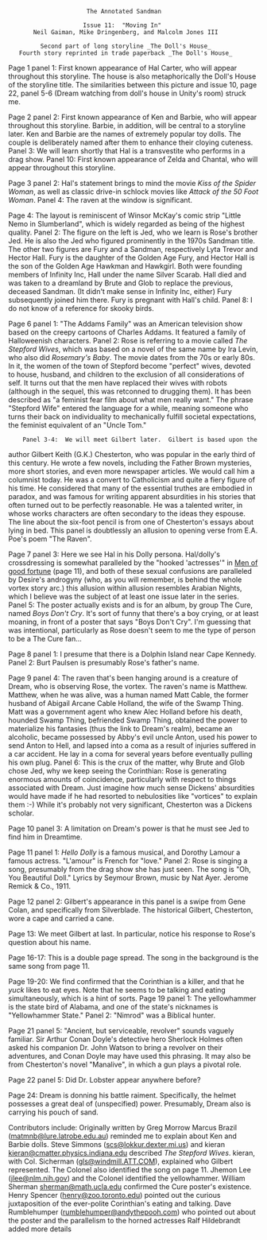                           The Annotated Sandman

                         Issue 11:  "Moving In"
           Neil Gaiman, Mike Dringenberg, and Malcolm Jones III

             Second part of long storyline _The Doll's House_
       Fourth story reprinted in trade paperback _The Doll's House_

Page 1 panel 1:  First known appearance of Hal Carter, who will appear
throughout this storyline.  The house is also metaphorically the Doll's House
of the storyline title.
The similarities between this picture and issue 10, page 22, panel 5-6
(Dream watching from doll's house in Unity's room) struck me.

Page 2 panel 2:  First known appearance of Ken and Barbie, who will appear
throughout this storyline.  Barbie, in addition, will be central to a storyline
later.  Ken and Barbie are the names of extremely popular toy dolls.  The
couple is deliberately named after them to enhance their cloying cuteness.
	Panel 3:  We will learn shortly that Hal is a transvestite who performs
in a drag show.
	Panel 10:  First known appearance of Zelda and Chantal, who will appear
throughout this storyline.

Page 3 panel 2:  Hal's statement brings to mind the movie _Kiss of the Spider
Woman_, as well as classic drive-in schlock movies like _Attack of the 50 Foot
Woman_.
	Panel 4:  The raven at the window is significant.

Page 4:  The layout is reminiscent of Winsor McKay's comic strip "Little Nemo
in Slumberland", which is widely regarded as being of the highest quality.
	Panel 2:  The figure on the left is Jed, who we learn is Rose's brother
Jed.  He is also the Jed who figured prominently in the 1970s Sandman title.
The other two figures are Fury and a Sandman, respectively Lyta Trevor and
Hector Hall.  Fury is the daughter of the Golden Age Fury, and Hector Hall is
the son of the Golden Age Hawkman and Hawkgirl.  Both were founding members of
Infinity Inc, Hall under the name Silver Scarab.  Hall died and was taken to a
dreamland by Brute and Glob to replace the previous, deceased Sandman.  (It
didn't make sense in Infinity Inc, either)  Fury subsequently joined him there.
Fury is pregnant with Hall's child.
	Panel 8:  I do not know of a reference for skooky birds.

Page 6 panel 1:  "The Addams Family" was an American television show based on
the creepy cartoons of Charles Addams.  It featured a family of Halloweenish
characters.
	Panel 2:  Rose is referring to a movie called _The Stepford Wives_,
which was based on a novel of the same name by Ira Levin, who also did
_Rosemary's Baby_.  The movie dates from the 70s or early 80s.  In it, the
women of the town of Stepford become "perfect" wives, devoted to house,
husband, and children to the exclusion of all considerations of self.
It turns out that the men have replaced their wives with robots (although in
the sequel, this was retconned to drugging them).  It has been described as "a
feminist fear film about what men really want."  The phrase "Stepford Wife"
entered the language for a while, meaning someone who turns their back on
individuality to mechanically fulfill societal expectations, the feminist
equivalent of an "Uncle Tom."

        Panel 3-4:  We will meet Gilbert later.  Gilbert is based upon the
author Gilbert Keith (G.K.) Chesterton, who was popular in the early third of
this century.  He wrote a few novels, including the Father Brown mysteries,
more short stories, and even more newspaper articles.  We would call him a
columnist today.  He was a convert to Catholicism and quite a fiery figure of
his time.  He considered that many of the essential truthes are embodied in
paradox, and was famous for writing apparent absurdities in his stories that
often turned out to be perfectly reasonable.  He was a talented writer, in
whose works characters are often secondary to the ideas they espouse.  The line
about the six-foot pencil is from one of Chesterton's essays about lying in
bed.
This panel is doubtlessly an allusion to opening verse from E.A. Poe's
poem "The Raven". 

Page 7 panel 3:  Here we see Hal in his Dolly persona.
        Hal/dolly's crossdressing is somewhat paralleled by the "hooked
'actresses'" in <A HREF="sandman.13.html">Men of good fortune</A> (page
11), and both of these sexual confusions are paralleled by Desire's 
androgyny (who, as you will remember, is behind the whole vortex story arc.)
this allusion within allusion resembles Arabian Nights, which I believe was
the subject of at least one issue later in the series.
	Panel 5:  The poster actually exists and is for an album, by group
The Cure, named _Boys Don't Cry_. It's sort of funny that there's a boy
crying, or at least moaning, in front of a poster that says "Boys Don't
Cry". I'm guessing that was intentional, particularly as Rose doesn't seem
to me the type of person to be a The Cure fan...

Page 8 panel 1:  I presume that there is a Dolphin Island near Cape Kennedy.
	Panel 2:  Burt Paulsen is presumably Rose's father's name.

Page 9 panel 4:  The raven that's been hanging around is a creature of Dream,
who is observing Rose, the vortex.  The raven's name is Matthew.  Matthew, when
he was alive, was a human named Matt Cable, the former husband of Abigail
Arcane Cable Holland, the wife of the Swamp Thing.  Matt was a government agent
who knew Alec Holland before his death, hounded Swamp Thing, befriended Swamp
Thing, obtained the power to materialize his fantasies (thus the link to
Dream's realm), became an alcoholic, became possessed by Abby's evil uncle
Anton, used his power to send Anton to Hell, and lapsed into a coma as a
result of injuries suffered in a car accident.  He lay in a coma for several
years before eventually pulling his own plug.
	Panel 6:  This is the crux of the matter, why Brute and Glob chose Jed,
why we keep seeing the Corinthian:  Rose is generating enormous amounts of
coincidence, particularly with respect to things associated with Dream.
Just imagine how much sense Dickens' absurdities would have made if he had
resorted to nebulosities like "vortices" to explain them :-)  While it's
probably not very significant, Chesterton was a Dickens scholar.

Page 10 panel 3:  A limitation on Dream's power is that he must see Jed to find
him in Dreamtime.

Page 11 panel 1:  _Hello Dolly_ is a famous musical, and Dorothy Lamour a
famous actress.  "L'amour" is French for "love."
	Panel 2:  Rose is singing a song, presumably from the drag show she has
just seen.  The song is "Oh, You Beautiful Doll."  Lyrics by Seymour Brown,
music by Nat Ayer.  Jerome Remick & Co., 1911.

Page 12 panel 2:  Gilbert's appearance in this panel is a swipe from Gene
Colan, and specifically from Silverblade.  The historical Gilbert, Chesterton,
wore a cape and carried a cane.

Page 13:  We meet Gilbert at last.  In particular, notice his response to
Rose's question about his name.

Page 16-17:  This is a double page spread.  The song in the background is the
same song from page 11.

Page 19-20:  We find confirmed that the Corinthian is a killer, and that he
*yuck* likes to eat eyes.  Note that he seems to be talking and eating
simultaneously, which is a hint of sorts.
Page 19 panel 1:  The yellowhammer is the state bird of Alabama, and one of the
state's nicknames is "Yellowhammer State."
	Panel 2:  "Nimrod" was a Biblical hunter.

Page 21 panel 5:  "Ancient, but serviceable, revolver" sounds vaguely familiar.
Sir Arthur Conan Doyle's detective hero Sherlock Holmes often asked his
companion Dr. John Watson to bring a revolver on their adventures, and Conan
Doyle may have used this phrasing.  It may also be from Chesterton's novel
"Manalive", in which a gun plays a pivotal role.

Page 22 panel 5:  Did Dr. Lobster appear anywhere before?

Page 24:  Dream is donning his battle raiment.  Specifically, the helmet
possesses a great deal of (unspecified) power.  Presumably, Dream also is
carrying his pouch of sand.

Contributors include:
    Originally written by Greg Morrow
	Marcus Brazil (matmnb@lure.latrobe.edu.au) reminded me to explain about
Ken and Barbie dolls.
	Steve Simmons (scs@lokkur.dexter.mi.us) and kieran
<kieran@cmatter.physics.indiana.edu> described _The Stepford Wives_.
	kieran, with Col. Sicherman (gls@windmill.ATT.COM), explained who
Gilbert represented.  The Colonel also identified the song on page 11.
	Jhemon Lee (jlee@nlm.nih.gov) and the Colonel identified the
yellowhammer.
	William Sherman <sherman@math.ucla.edu> confirmed the Cure poster's
existence.
	Henry Spencer (henry@zoo.toronto.edu) pointed out the curious
juxtaposition of the ever-polite Corinthian's eating and talking.
	Dave Rumblehumper (rumblehumper@andythepooh.com) who pointed out about the poster and the parallelism to the horned actresses
	Ralf Hildebrandt added more details
